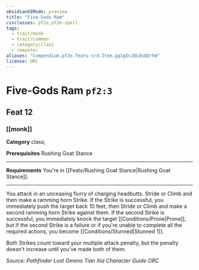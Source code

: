 ```yaml
---
obsidianUIMode: preview
title: "Five-Gods Ram"
cssclasses: pf2e,pf2e-spell
tags:
  - trait/monk
  - trait/common
  - category/class
  - remaster
aliases: "Compendium.pf2e.feats-srd.Item.gq1gGsJDLQuQDrhW"
license: ORC
---
```

# Five-Gods Ram `pf2:3`
## Feat 12
### [[monk]]

**Category** class; 



**Prerequisites** Rushing Goat Stance
* * *
**Requirements** You're in [[Feats/Rushing Goat Stance|Rushing Goat Stance]].

* * *

You attack in an unceasing flurry of charging headbutts. Stride or Climb and then make a ramming horn Strike. If the Strike is successful, you immediately push the target back 10 feet, then Stride or Climb and make a second ramming horn Strike against them. If the second Strike is successful, you immediately knock the target [[Conditions/Prone|Prone]], but if the second Strike is a failure or if you're unable to complete all the required actions, you become [[Conditions/Stunned|Stunned 1]].

Both Strikes count toward your multiple attack penalty, but the penalty doesn't increase until you've made both of them.

*Source: Pathfinder Lost Omens Tian Xia Character Guide*
*ORC*